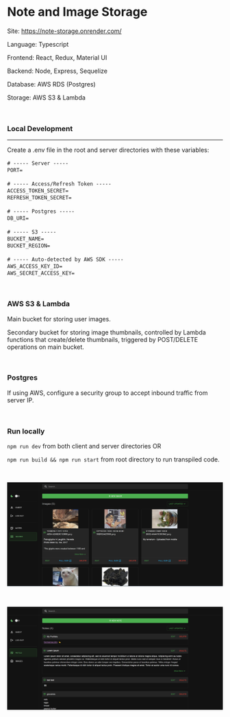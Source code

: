 # Note and Image Storage

Site: https://note-storage.onrender.com/

Language: Typescript

Frontend: React, Redux, Material UI

Backend: Node, Express, Sequelize

Database: AWS RDS (Postgres)

Storage: AWS S3 & Lambda

&nbsp;

### Local Development

---

Create a .env file in the root and server directories with these variables:

```
# ----- Server -----
PORT=

# ----- Access/Refresh Token -----
ACCESS_TOKEN_SECRET=
REFRESH_TOKEN_SECRET=

# ----- Postgres -----
DB_URI=

# ----- S3 -----
BUCKET_NAME=
BUCKET_REGION=

# ----- Auto-detected by AWS SDK -----
AWS_ACCESS_KEY_ID=
AWS_SECRET_ACCESS_KEY=
```

&nbsp;

### AWS S3 & Lambda

Main bucket for storing user images.

Secondary bucket for storing image thumbnails, controlled by Lambda functions
that create/delete thumbnails, triggered by POST/DELETE operations on main bucket.

&nbsp;

### Postgres

If using AWS, configure a security group to accept inbound traffic from server IP.

&nbsp;

### Run locally

`npm run dev` from both client and server directories OR

`npm run build && npm run start` from root directory to run transpiled code.

&nbsp;

![notes screenshot 1](https://github.com/hermancai/notes/blob/master/screenshots/notes1.png?raw=true)

&nbsp;

![notes screenshot 2](https://github.com/hermancai/notes/blob/master/screenshots/notes2.png?raw=true)
